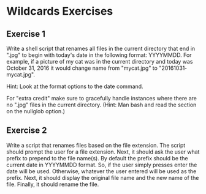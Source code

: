 # Wildcards Exercises

## Exercise 1

Write a shell script that renames all files in the current directory that end in ".jpg" to begin with today's date in the following format: YYYY­MM­DD. For example, if a picture of my cat was in the current directory and today was October 31, 2016 it would change name from "mycat.jpg" to "2016­10­31­mycat.jpg".

Hint: Look at the format options to the date command.

For "extra credit" make sure to gracefully handle instances where there are no ".jpg" files in the current directory. (Hint: Man bash and read the section on the nullglob option.)

## Exercise 2

Write a script that renames files based on the file extension. The script should prompt the user for a file extension. Next, it should ask the user what prefix to prepend to the file name(s). By default the prefix should be the current date in YYYY­MM­DD format. So, if the user simply presses enter the date will be used. Otherwise, whatever the user entered will be used as the prefix. Next, it should display the original file name and the new name of the file. Finally, it should rename the file.


